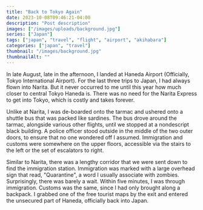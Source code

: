 ```yaml
---
title: "Back to Tokyo Again"
date: 2023-10-08T09:46:21-04:00
description: "Post description"
images: ["/images/uploads/background.jpg"]
series: ["Japan"]
tags: ["japan", "travel", "flight", "airport", "akihabara"]
categories: ["japan", "travel"]
thumbnail: "/images/background.jpg"
thumbnailAlt: ""
---
```


In late August, late in the afternoon, I landed at Haneda Airport (Officially, Tokyo International Airport). For the last three trips to Japan, I had always flown into Narita. But it never occurred to me until this year how much closer to central Tokyo Haneda is. There was no need for the Narita Express to get into Tokyo, which is costly and takes forever.

Unlike at Narita, I was de-boarded onto the tarmac and ushered onto a shuttle bus that was packed like sardines. The bus drove around the tarmac, alongside various other flights, until we stopped at a nondescript black building. A police officer stood outside in the middle of the two outer doors, to ensure that no one wondered off I assumed. Immigration and customs were somewhere on the upper floors, accessible via the stairs to the left or the set of escalators to right.

Similar to Narita, there was a lengthy corridor that we were sent down to find the immigration station. Immigration was marked with a large overhead sign that read, "Quarantine", a word I usually associate with zombies. Surprisingly, there was barely a wait. Within five minutes, I was through immigration. Customs was the same, since I had only brought along a backpack. I grabbed one of the free tourist maps by the exit and entered the unsecured part of Haneda, officially back into Japan.
